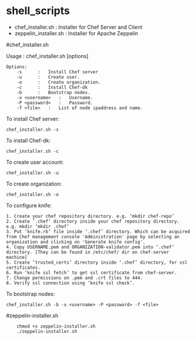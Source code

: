# shell_scripts

* chef_installer.sh : Installer for Chef Server and Client
* zeppelin_installer.sh : Installer for Apache Zeppelin


#chef_installer.sh


Usage : chef_installer.sh [options]
   
	Options: 
		-s		:	Install Chef server
		-u		:	Create user.
		-o		:	Create organization.
		-c		:	Install Chef-dk
		-b		:	Bootstrap nodes.
		-x <username>	:	Username.
		-P <password>	:	Password.
		-f <file>	:	List of node ipaddress and name.

To install Chef server:

	chef_installer.sh -s

To install Chef-dk:

	chef_installer.sh -c

To create user account:

	chef_installer.sh -u

To create organization:

	chef_installer.sh -o

To configure knife:

	1. Create your chef repository directory. e.g. ‘mkdir chef-repo’
	2. Create ‘.chef’ directory inside your chef repository directory. e.g. mkdir ‘mkdir .chef’
	3. Put ‘knife.rb’ file inside ‘.chef’ directory. Which can be acquired from Chef management console 'Administration' page by selecting an organization and clicking on 'Generate knife config'.
	4. Copy USERNAME.pem and ORGANIZATION-validator.pem into ‘.chef’ directory. [They can be found in /etc/chef/ dir on chef-server machine]
	5. Create ‘trusted_certs’ directory inside ‘.chef’ directory, for ssl certificates.
	6. Run ‘knife ssl fetch’ to get ssl certificate from chef-server.
	7. Change permissions on .pem and .crt files to 444.
	8. Verify ssl connection using ‘knife ssl check’.
To bootstrap nodes:

	chef_installer.sh -b -x <username> -P <password> -f <file>


#zeppelin-installer.sh

```shell
	chmod +x zeppelin-installer.sh
	./zeppelin-installer.sh
```